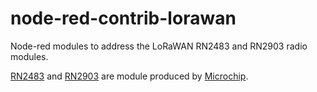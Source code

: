 # node-red-contrib-lorawan

Node-red modules to address the LoRaWAN RN2483 and RN2903 radio modules.

[RN2483](https://www.microchip.com/wwwproducts/en/RN2483) and [RN2903](https://www.microchip.com/wwwproducts/en/RN2903) are module produced by [Microchip](https://www.microchip.com/). 

